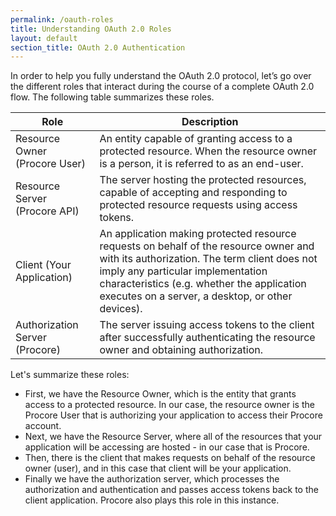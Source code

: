 ```yaml
---
permalink: /oauth-roles
title: Understanding OAuth 2.0 Roles
layout: default
section_title: OAuth 2.0 Authentication
---
```


In order to help you fully understand the OAuth 2.0 protocol, let’s go over the different roles that interact during the course of a complete OAuth 2.0 flow.
The following table summarizes these roles.

<table>
    <thead>
      <tr>
        <th>Role</th>
        <th>Description</th>
      </tr>
    </thead>
    <tbody>
      <tr>
        <td>Resource Owner (Procore User)</td>
        <td>An entity capable of granting access to a protected resource. When the resource owner is a person, it is referred to as an end-user.</td>
      </tr>
      <tr>
        <td>Resource Server (Procore API)</td>
        <td>The server hosting the protected resources, capable of accepting and responding to protected resource requests using access tokens.</td>
      </tr>
      <tr>
        <td>Client (Your Application)</td>
        <td>An application making protected resource requests on behalf of the resource owner and with its authorization. The term client does not imply any particular implementation characteristics (e.g. whether the application executes on a server, a desktop, or other devices).</td>
      </tr>
      <tr>
        <td>Authorization Server (Procore)</td>
        <td>The server issuing access tokens to the client after successfully authenticating the resource owner and obtaining authorization.</td>
      </tr>
    </tbody>
</table>

Let's summarize these roles:

- First, we have the Resource Owner, which is the entity that grants access to a protected resource. In our case, the resource owner is the Procore User that is authorizing your application to access their Procore account.
- Next, we have the Resource Server, where all of the resources that your application will be accessing are hosted - in our case that is Procore.
- Then, there is the client that makes requests on behalf of the resource owner (user), and in this case that client will be your application.
- Finally we have the authorization server, which processes the authorization and authentication and passes access tokens back to the client application. Procore also plays this role in this instance.
